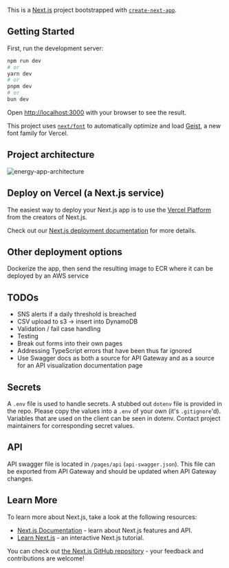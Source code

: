 This is a [Next.js](https://nextjs.org) project bootstrapped with [`create-next-app`](https://nextjs.org/docs/app/api-reference/cli/create-next-app).

## Getting Started

First, run the development server:

```bash
npm run dev
# or
yarn dev
# or
pnpm dev
# or
bun dev
```

Open [http://localhost:3000](http://localhost:3000) with your browser to see the result.

This project uses [`next/font`](https://nextjs.org/docs/app/building-your-application/optimizing/fonts) to automatically optimize and load [Geist](https://vercel.com/font), a new font family for Vercel.

## Project architecture
![energy-app-architecture](https://github.com/user-attachments/assets/73566da0-429a-429d-b5f6-07bc60f251ba)

## Deploy on Vercel (a Next.js service)

The easiest way to deploy your Next.js app is to use the [Vercel Platform](https://vercel.com/new?utm_medium=default-template&filter=next.js&utm_source=create-next-app&utm_campaign=create-next-app-readme) from the creators of Next.js.

Check out our [Next.js deployment documentation](https://nextjs.org/docs/app/building-your-application/deploying) for more details.

## Other deployment options

Dockerize the app, then send the resulting image to ECR where it can be deployed by an AWS service

## TODOs
- SNS alerts if a daily threshold is breached
- CSV upload to s3 -> insert into DynamoDB
- Validation / fail case handling
- Testing
- Break out forms into their own pages
- Addressing TypeScript errors that have been thus far ignored
- Use Swagger docs as both a source for API Gateway and as a source for an API visualization documentation page

## Secrets
A `.env` file is used to handle secrets. A stubbed out `dotenv` file is provided in the repo. Please copy the values into a `.env` of your own (it's `.gitignore`'d).
Variables that are used on the client can be seen in dotenv. Contact project maintainers for corresponding secret values.

## API
API swagger file is located in `/pages/api` (`api-swagger.json`). This file can be exported from API Gateway and should be updated when API Gateway changes.

## Learn More

To learn more about Next.js, take a look at the following resources:

- [Next.js Documentation](https://nextjs.org/docs) - learn about Next.js features and API.
- [Learn Next.js](https://nextjs.org/learn) - an interactive Next.js tutorial.

You can check out [the Next.js GitHub repository](https://github.com/vercel/next.js) - your feedback and contributions are welcome!
